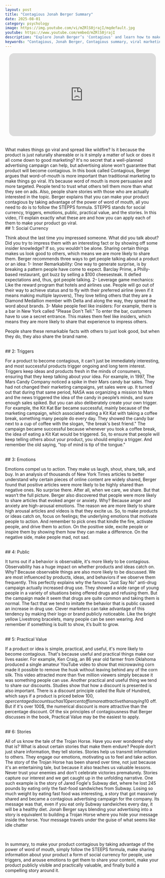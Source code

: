 ```yaml
---
layout: post
title: "Contagious Jonah Berger Summary"
date: 2025-08-01
category: psychology
image: https://img.youtube.com/vi/mZRlS0jrajI/mqdefault.jpg
youtube: https://www.youtube.com/embed/mZRlS0jrajI
description: "Explore Jonah Berger’s 'Contagious' and learn how to make ideas, products, and content go viral using the STEPPS framework—social currency, triggers, emotions, public visibility, practical value, and stories."
keywords: "Contagious, Jonah Berger, Contagious summary, viral marketing, Jonah Berger book summary, STEPPS framework, word-of-mouth marketing, how things go viral, social influence, brand storytelling"
---
```


<div style="display: flex; justify-content: center; margin-bottom: 20px;">
  <div style="aspect-ratio: 16 / 9; width: 95%; max-width: 700px; position: relative;">
    <iframe 
      src="https://www.youtube.com/embed/mZRlS0jrajI"
      title="YouTube video player"
      allowfullscreen
      frameborder="0"
      style="position: absolute; inset: 0; width: 100%; height: 100%; border-radius: 16px;">
    </iframe>
  </div>
</div>

<div style="height: 15px;"></div>
<!-- ..................................................................... -->
What makes things go viral and spread like wildfire? Is it because the product is just naturally shareable or is it simply a matter of luck or does it all come down to good marketing? It's no secret that a well-planned advertising campaign can help, but advertising alone won't guarantee that product will become contagious. In this book called Contagious, Berger argues that word-of-mouth is more important than traditional marketing to make things go viral. It’s because word of mouth is more persuasive and more targeted. People tend to trust what others tell them more than what they see on ads. Also, people share stories with those who are actually interested in the topic. Berger explains that you can make your product contagious by taking advantage of the power of word of mouth, all you need to do is to follow the STEPPS formula. STEPPS stands for social currency, triggers, emotions, public, practical value, and the stories. In this video, I'll explain exactly what these are and how you can apply each of them to make your product go viral. 

<br>
## 1: Social Currency

Think about the last time you impressed someone. What did you talk about? Did you try to impress them with an interesting fact or by showing off some insider knowledge? If so, you wouldn't be alone. Sharing certain things makes us look good to others, which means we are more likely to share them. Berger recommends three ways to get people talking about a product or an idea: 1- Inner Remarkability: One way to generate surprise, is by breaking a pattern people have come to expect. Barclay Prime, a Philly-based restaurant, got buzz by selling a $100 cheesesteak. It defied expectations and, thus, got people talking. 2- Leverage game mechanics: Like the reward program that hotels and airlines use. People will go out of their way to achieve status and to fly with their preferred airline (even if it means making multiple layovers), They love telling others that they are a Diamond Medallion member with Delta and along the way, they spread the word about brands. 3- Make people feel like insiders: For example, there is a bar in New York called "Please Don't Tell." To enter the bar, customers have to use a secret entrance. This makes them feel like insiders, which means they are more likely to share that experience to impress others.

People share these remarkable facts with others to just look good, but when they do, they also share the brand name. 


<br>
## 2: Triggers 

For a product to become contagious, it can't just be immediately interesting, and most successful products trigger ongoing and long term interest. Triggers keep ideas and products fresh in the minds of consumers, ensuring that they keep talking about your idea. For example, in 1997, The Mars Candy Company noticed a spike in their Mars candy bar sales. They had not changed their marketing campaigns, yet sales were up. It turned out that during that same period, NASA was organizing a mission to Mars and the news triggered the idea of the candy in people’s minds, and sure enough sales spiked. But you can also deliberately create your own trigger. For example, the Kit Kat Bar became successful, mainly because of the marketing campaign, which associated eating a Kit Kat with taking a coffee break, something many people do every day. They showed the candy bar next to a cup of coffee with the slogan, "the break's best friend." The campaign became successful because whenever you took a coffee break, the idea of eating a Kit Kat would be triggered. So, to ensure that people will keep telling others about your product, you should employ a trigger. And remember the old saying, "top of mind is tip of the tongue."


<br>
## 3: Emotions

Emotions compel us to action. They make us laugh, shout, share, talk, and buy. In an analysis of thousands of New York Times articles to better understand why certain pieces of online content are widely shared, Berger found that positive articles were more likely to be highly shared than negative ones. No surprise there. After all, when we care, we share. But that wasn’t the full picture. Berger also discovered that people were more likely to share articles that evoked anger or anxiety. Why? Because anger and anxiety are high-arousal emotions. The reason we are more likely to share high arousal articles and videos is that they excite us. So, to make products or ideas catch on, focus on feelings; the underlying emotions that motivate people to action. And remember to pick ones that kindle the fire, activate people, and drive them to action. On the positive side, excite people or inspire them by showing them how they can make a difference. On the negative side, make people mad, not sad.


<br>
## 4: Public

It turns out if a behavior is observable, it's more likely to be contagious. Observability has a huge impact on whether products and ideas catch on. Why? Because observable things are also more likely to be discussed. We are most influenced by products, ideas, and behaviors if we observe them frequently. This perfectly explains why the famous "Just Say No" anti-drug campaign actually increased drug use. They showed a wide range of young people in a variety of situations being offered drugs and refusing them. But the campaign made it seem that drugs are quite common and taking them is normal. The fact that we tend to imitate the behavior that is public caused an increase in drug use. Clever marketers can take advantage of this tendency by making their logo or brand publicly noticeable. Like the bright yellow Livestrong bracelets, many people can be seen wearing. And remember if something is built to show, it’s built to grow.


<br>
## 5: Practical Value

If a product or idea is simple, practical, and useful, it's more likely to become contagious. That's because useful and practical things make our lives easier. For example, Ken Craig, an 86 year old farmer from Oklahoma produced a single amateur YouTube video to show that microwaving corn made it possible to remove the husk without leaving behind any of the corn silk. This video attracted more than five million viewers simply because it was something people can use. Another practical and useful thing we tend to share our discounts. Studies show that how a discount is presented is also important. There is a discount principle called the Rule of Hundred, which says if a product is priced below 100$, a percentage discount such as 10 percent off is more attractive than saying 10$ off. But if it's over 100$, the numerical discount is more attractive than the percentage discount. Of the six principles of contagiousness that Berger discusses in the book, Practical Value may be the easiest to apply.




<br>
## 6: Stories 

All of us know the tale of the Trojan Horse. Have you ever wondered why that is? What is about certain stories that make them endure? People don’t just share information, they tell stories. Stories help us transmit information to others. They engage our emotions, motivating us to feel and take action. The story of the Trojan Horse has been shared over time, not just because it's an entertaining tale, but because it also teaches us valuable lessons. Never trust your enemies and don't celebrate victories prematurely. Stories capture our interest and we get caught up in the unfolding narrative. One such example is the story of Jared Fogle's Subway diet, where he lost 245 pounds by eating only the fast-food sandwiches from Subway. Losing so much weight by eating fast food was interesting, a story that got massively shared and became a contagious advertising campaign for the company. Its message was that, even if you eat only Subway sandwiches every day, it will be a healthy diet. Jonah Berger says blending your advertising into a story is equivalent to building a Trojan Horse where you hide your message inside the horse. Your message travels under the guise of what seems like idle chatter


<br>
 
In summary, to make your product contagious by taking advantage of the power of word of mouth, simply follow the STEEPS formula, make sharing information about your product a form of social currency for people, use triggers, and arouse emotions to get them to share your content, make your product publicly visible and practically valuable, and finally build a compelling story around it. 

